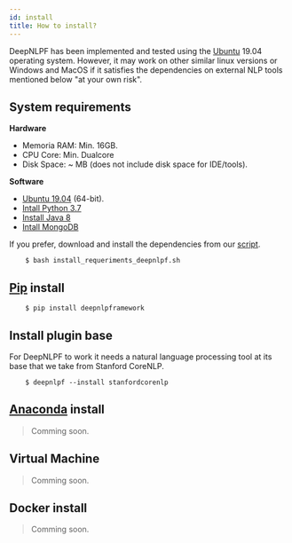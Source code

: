 ```yaml
---
id: install
title: How to install?
---
```


DeepNLPF has been implemented and tested using the [Ubuntu](https://ubuntu.com/) 19.04 operating system. However, it may work on other similar linux versions or Windows and MacOS if it satisfies the dependencies on external NLP tools mentioned below "at your own risk".

## System requirements
<b>Hardware</b>
* Memoria RAM: Min. 16GB.
* CPU Core: Min. Dualcore
* Disk Space: ~ MB (does not include disk space for IDE/tools).

<b>Software</b>
* [Ubuntu 19.04](https://ubuntu.com/) (64-bit).
* [Intall Python 3.7](https://linuxize.com/post/how-to-install-python-3-7-on-ubuntu-18-04/) 
* [Install Java 8](https://tecadmin.net/install-oracle-java-8-ubuntu-via-ppa/)
* [Intall MongoDB](https://docs.mongodb.com/manual/tutorial/install-mongodb-on-ubuntu/)

If you prefer, download and install the dependencies from our [script](https://github.com/deepnlpf/scripts-install/blob/master/script/install_requeriments_deepnlpf.sh).

        $ bash install_requeriments_deepnlpf.sh

## [Pip](https://pypi.org/project/pip/) install

        $ pip install deepnlpframework

## Install plugin base

For DeepNLPF to work it needs a natural language processing tool at its base that we take from Stanford CoreNLP.
        
        $ deepnlpf --install stanfordcorenlp

## [Anaconda](https://www.anaconda.com/) install

> Comming soon.

## Virtual Machine

> Comming soon.

## Docker install

> Comming soon.

